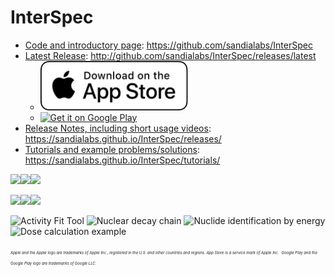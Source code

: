 # InterSpec

- [Code and introductory page](https://github.com/sandialabs/InterSpec): https://github.com/sandialabs/InterSpec
- [Latest Release](http://github.com/sandialabs/InterSpec/releases/latest): http://github.com/sandialabs/InterSpec/releases/latest
  - <a href='https://apps.apple.com/us/app/interspec-radiation-analysis/id1447080767'><img alt='Get it on the Apple App Store' src='releases/assets/apple-badge.svg' width="236"/></a>
  - <a href='https://play.google.com/store/apps/details?id=gov.sandia.interspec&hl=en_US&pcampaignid=MKT-Other-global-all-co-prtnr-py-PartBadge-Mar2515-1'><img alt='Get it on Google Play' src='https://play.google.com/intl/en_us/badges/images/generic/en_badge_web_generic.png' width="236"/></a>
- [Release Notes, including short usage videos](https://sandialabs.github.io/InterSpec/releases/): https://sandialabs.github.io/InterSpec/releases/
- [Tutorials and example problems/solutions](https://sandialabs.github.io/InterSpec/tutorials/): https://sandialabs.github.io/InterSpec/tutorials/


<img src="imgs/overview_W187.png" width="33%"><img src="imgs/nuc_decay_chart_example.png" width="33%"><img src="imgs/ho166m_eu152_ex.png?" width="33%">

<img src="imgs/overview_W187.png" width="33%"><img src="imgs/nuc_decay_chart_example.png" width="33%"><img src="imgs/ho166m_eu152_ex.png?" width="33%">


![Activity Fit Tool](imgs/th232_activity_fit.png?raw=true "Advanced fitting for nuclide activity, age, and shielding")
![Nuclear decay chain](imgs/nuc_decay_chain_example.png?raw=true "Decay chain visualization/reference")
![Nuclide identification by energy](imgs/nuclide_id_help.png?raw=true "Nuclide identification by energy")
![Dose calculation example](imgs/dose_calculator.png?raw=true "Dose calculator")



<span style="font-size:6px; font-style: italic;">Apple and the Apple logo are trademarks of Apple Inc., registered in the U.S. and other countries and regions. App Store is a service mark of Apple Inc.</span>
<span style="font-size:6px; font-style: italic;">Google Play and the Google Play logo are trademarks of Google LLC.</span>
